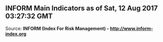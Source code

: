 ## INFORM Main Indicators as of Sat, 12 Aug 2017 03:27:32 GMT

Source: **INFORM (Index For Risk Management) - http://www.inform-index.org**
